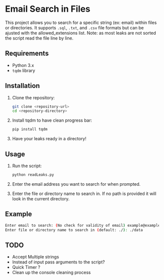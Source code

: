 # Email Search in Files

This project allows you to search for a specific string (ex: email) within files or directories. It supports `.sql`, `.txt`, and `.csv` file formats but can be ajusted with the allowed_extensions list. Note: as most leaks are not sorted the script read the file line by line.
## Requirements

- Python 3.x
- `tqdm` library

## Installation

1. Clone the repository:
    ```sh
    git clone <repository-url>
    cd <repository-directory>
    ```

2. Install tqdm to have clean progress bar: 
    ```sh
    pip install tqdm  
    ```
3. Have your leaks ready in a directory!

## Usage

1. Run the script:
    ```sh
    python readLeaks.py
    ```

2. Enter the email address you want to search for when prompted.

3. Enter the file or directory name to search in. If no path is provided it will look in the current directory.
## Example

```sh
Enter email to search: (No check for validity of email) example@example.com
Enter file or directory name to search in (default: ./): ./data
```

## TODO

- Accept Multiple strings 
- Instead of input pass arguments to the script? 
- Quick Timer ? 
- Clean up the console cleaning process
